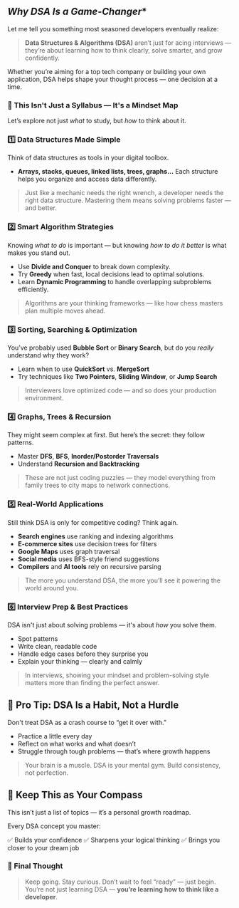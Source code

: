## *Why DSA Is a Game-Changer**

Let me tell you something most seasoned developers eventually realize:

> **Data Structures & Algorithms (DSA)** aren’t just for acing interviews —
> they’re about learning how to think clearly, solve smarter, and grow confidently.

Whether you’re aiming for a top tech company or building your own application, DSA helps shape your thought process — one decision at a time.

### 🧭 This Isn't Just a Syllabus — It's a Mindset Map

Let’s explore not just *what* to study, but *how* to think about it.

### 1️⃣ **Data Structures Made Simple**

Think of data structures as tools in your digital toolbox.

* **Arrays, stacks, queues, linked lists, trees, graphs…**
  Each structure helps you organize and access data differently.

> Just like a mechanic needs the right wrench, a developer needs the right data structure.
> Mastering them means solving problems faster — and better.

### 2️⃣ **Smart Algorithm Strategies**

Knowing *what to do* is important — but knowing *how to do it better* is what makes you stand out.

* Use **Divide and Conquer** to break down complexity.
* Try **Greedy** when fast, local decisions lead to optimal solutions.
* Learn **Dynamic Programming** to handle overlapping subproblems efficiently.

> Algorithms are your thinking frameworks — like how chess masters plan multiple moves ahead.

### 3️⃣ **Sorting, Searching & Optimization**

You’ve probably used **Bubble Sort** or **Binary Search**, but do you *really* understand why they work?

* Learn when to use **QuickSort** vs. **MergeSort**
* Try techniques like **Two Pointers**, **Sliding Window**, or **Jump Search**

> Interviewers love optimized code — and so does your production environment.


### 4️⃣ **Graphs, Trees & Recursion**

They might seem complex at first. But here’s the secret: they follow patterns.

* Master **DFS**, **BFS**, **Inorder/Postorder Traversals**
* Understand **Recursion and Backtracking**

> These are not just coding puzzles — they model everything from family trees to city maps to network connections.

### 5️⃣ **Real-World Applications**

Still think DSA is only for competitive coding? Think again.

* **Search engines** use ranking and indexing algorithms
* **E-commerce sites** use decision trees for filters
* **Google Maps** uses graph traversal
* **Social media** uses BFS-style friend suggestions
* **Compilers** and **AI tools** rely on recursive parsing

> The more you understand DSA, the more you’ll see it powering the world around you.

### 6️⃣ **Interview Prep & Best Practices**

DSA isn't just about solving problems — it's about *how* you solve them.

* Spot patterns
* Write clean, readable code
* Handle edge cases before they surprise you
* Explain your thinking — clearly and calmly

> In interviews, showing your mindset and problem-solving style matters more than finding the perfect answer.

## 🧠 Pro Tip: DSA Is a Habit, Not a Hurdle

Don't treat DSA as a crash course to “get it over with.”

* Practice a little every day
* Reflect on what works and what doesn’t
* Struggle through tough problems — that’s where growth happens

> Your brain is a muscle. DSA is your mental gym. Build consistency, not perfection.



## 📌 Keep This as Your Compass

This isn’t just a list of topics — it’s a personal growth roadmap.

Every DSA concept you master:

✅ Builds your confidence
✅ Sharpens your logical thinking
✅ Brings you closer to your dream job



### 🎯 Final Thought

> Keep going. Stay curious. Don’t wait to feel “ready” — just begin.
> You’re not just learning DSA — **you’re learning how to think like a developer**.
